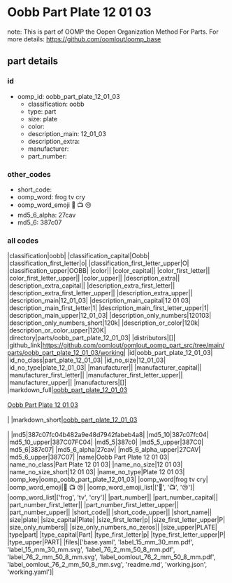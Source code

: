 # Oobb Part Plate 12 01 03  

note: This is part of OOMP the Oopen Organization Method For Parts. For more details: https://github.com/oomlout/oomp_base

##  part details





### id
* oomp_id: oobb_part_plate_12_01_03
  * classification: oobb
  * type: part
  * size: plate
  * color: 
  * description_main: 12_01_03
  * description_extra: 
  * manufacturer: 
  * part_number: 

### other_codes
* short_code: 
* oomp_word: frog tv cry
* oomp_word_emoji :frog: :tv: :cry:
* md5_6_alpha: 27cav
* md5_6: 387c07

### all codes 
|classification|oobb|
|classification_capital|Oobb|
|classification_first_letter|o|
|classification_first_letter_upper|O|
|classification_upper|OOBB|
|color||
|color_capital||
|color_first_letter||
|color_first_letter_upper||
|color_upper||
|description_extra||
|description_extra_capital||
|description_extra_first_letter||
|description_extra_first_letter_upper||
|description_extra_upper||
|description_main|12_01_03|
|description_main_capital|12 01 03|
|description_main_first_letter|1|
|description_main_first_letter_upper|1|
|description_main_upper|12_01_03|
|description_only_numbers|120103|
|description_only_numbers_short|120k|
|description_or_color|120k|
|description_or_color_upper|120K|
|directory|parts/oobb_part_plate_12_01_03|
|distributors|[]|
|github_link|https://github.com/oomlout/oomlout_oomp_part_src/tree/main/parts/oobb_part_plate_12_01_03/working|
|id|oobb_part_plate_12_01_03|
|id_no_class|part_plate_12_01_03|
|id_no_size|12_01_03|
|id_no_type|plate_12_01_03|
|manufacturer||
|manufacturer_capital||
|manufacturer_first_letter||
|manufacturer_first_letter_upper||
|manufacturer_upper||
|manufacturers|[]|
|markdown_full|[oobb_part_plate_12_01_03](https://github.com/oomlout/oomlout_oomp_part_src/tree/main/parts/oobb_part_plate_12_01_03/working)<br>[](https://github.com/oomlout/oomlout_oomp_part_src/tree/main/parts/oobb_part_plate_12_01_03/working)<br>[Oobb Part Plate 12 01 03](https://github.com/oomlout/oomlout_oomp_part_src/tree/main/parts/oobb_part_plate_12_01_03/working)<br><br>|
|markdown_short|[oobb_part_plate_12_01_03](https://github.com/oomlout/oomlout_oomp_part_src/tree/main/parts/oobb_part_plate_12_01_03/working)<br><br>|
|md5|387c07fc04b482a9e48d7942fabeb4a8|
|md5_10|387c07fc04|
|md5_10_upper|387C07FC04|
|md5_5|387c0|
|md5_5_upper|387C0|
|md5_6|387c07|
|md5_6_alpha|27cav|
|md5_6_alpha_upper|27CAV|
|md5_6_upper|387C07|
|name|Oobb Part Plate 12 01 03|
|name_no_class|Part Plate 12 01 03|
|name_no_size|12 01 03|
|name_no_size_short|12 01 03|
|name_no_type|Plate 12 01 03|
|oomp_key|oomp_oobb_part_plate_12_01_03|
|oomp_word|frog tv cry|
|oomp_word_emoji|:frog: :tv: :cry:|
|oomp_word_emoji_list|[':frog:', ':tv:', ':cry:']|
|oomp_word_list|['frog', 'tv', 'cry']|
|part_number||
|part_number_capital||
|part_number_first_letter||
|part_number_first_letter_upper||
|part_number_upper||
|short_code||
|short_code_upper||
|short_name||
|size|plate|
|size_capital|Plate|
|size_first_letter|p|
|size_first_letter_upper|P|
|size_only_numbers||
|size_only_numbers_no_zeros||
|size_upper|PLATE|
|type|part|
|type_capital|Part|
|type_first_letter|p|
|type_first_letter_upper|P|
|type_upper|PART|
|files|['base.yaml', 'label_15_mm_30_mm.pdf', 'label_15_mm_30_mm.svg', 'label_76_2_mm_50_8_mm.pdf', 'label_76_2_mm_50_8_mm.svg', 'label_oomlout_76_2_mm_50_8_mm.pdf', 'label_oomlout_76_2_mm_50_8_mm.svg', 'readme.md', 'working.json', 'working.yaml']|
